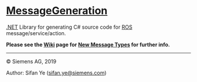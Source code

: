 # [MessageGeneration](https://github.com/siemens/ros-sharp/tree/master/Libraries/MessageGeneration) #
[.NET](https://www.microsoft.com/net) Library for generating C# source code for [ROS](http://www.ros.org/) message/service/action.

__Please see the [Wiki](https://github.com/siemens/ros-sharp/wiki) page for [New Message Types](https://github.com/siemens/ros-sharp/wiki/Dev_NewMessageTypes) for further info.__

---

© Siemens AG, 2019

Author: Sifan Ye (sifan.ye@siemens.com)

